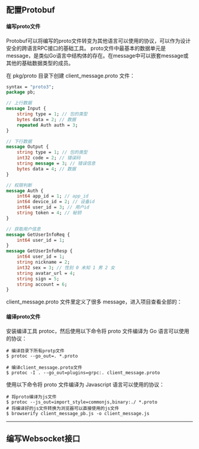 ## 配置Protobuf

#### 编写proto文件

Protobuf可以将编写的proto文件转变为其他语言可以使用的协议，可以作为设计安全的跨语言RPC接口的基础工具。
proto文件中最基本的数据单元是message，是类似Go语言中结构体的存在。在message中可以嵌套message或其他的基础数据类型的成员。

在 pkg/proto 目录下创建 client_message.proto 文件：

``` protobuf
syntax = "proto3";
package pb;

// 上行数据
message Input {
    string type = 1; // 包的类型
    bytes data = 2; // 数据
    repeated Auth auth = 3;
}

// 下行数据
message Output {
    string type = 1; // 包的类型
    int32 code = 2; // 错误码
    string message = 3; // 错误信息
    bytes data = 4; // 数据
}

// 权限判断
message Auth {
    int64 app_id = 1; // app_id
    int64 device_id = 2; // 设备id
    int64 user_id = 3; // 用户id
    string token = 4; // 秘钥
}

// 获取用户信息
message GetUserInfoReq {
    int64 user_id = 1;
}
message GetUserInfoResp {
    int64 user_id = 1;
    string nickname = 2;
    int32 sex = 3; // 性别 0 未知 1 男 2 女
    string avatar_url = 4;
    string sign = 5;
    string account = 6;
}
```

client_message.proto 文件里定义了很多 message，进入项目查看全部的：

#### 编译proto文件

安装编译工具 protoc，然后使用以下命令将 proto 文件编译为 Go 语言可以使用的协议：

``` shell
# 编译目录下所有protp文件
$ protoc --go_out=. *.proto

# 编译client_message.proto文件
$ protoc -I . --go_out=plugins=grpc:. client_message.proto
```

使用以下命令将 proto 文件编译为 Javascript 语言可以使用的协议：

``` shell
# 将proto编译为js文件
$ protoc --js_out=import_style=commonjs,binary:./ *.proto
# 将编译好的js文件转换为浏览器可以直接使用的js文件
$ browserify client_message_pb.js -o client_message.js
```
---

## 编写Websocket接口

### 